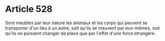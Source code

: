 # Article 528

Sont meubles par leur nature les animaux et les corps qui peuvent se transporter d'un lieu à un autre, soit qu'ils se meuvent par eux-mêmes, soit qu'ils ne puissent changer de place que par l'effet d'une force étrangère.
